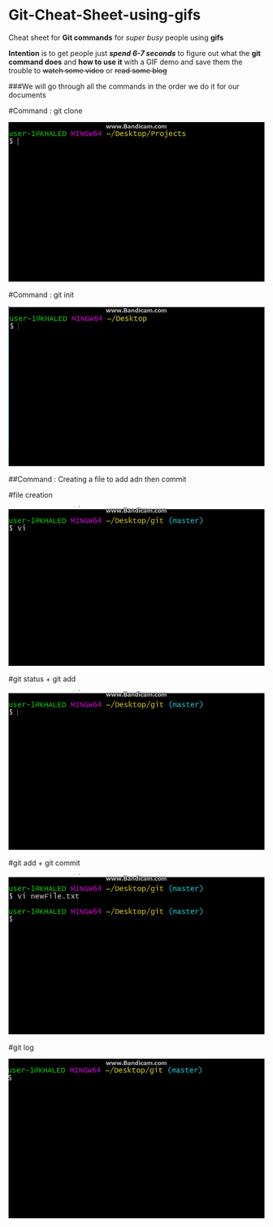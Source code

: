 # Git-Cheat-Sheet-using-gifs

Cheat sheet for **Git commands** for _super busy_ people using **gifs**  

**Intention** is to get people just **_spend 6-7 seconds_** to figure out what the **git command does** 
and **how to use it** with a GIF demo
and save them the trouble to ~~watch some video~~ or ~~read some blog~~

###We will go through all the commands in the order we do it for our documents


#Command : git clone

![git clone](https://github.com/khaledMohammed000/Git-Cheat-Sheet-using-gifs/blob/master/gifs/git-clone.gif "command : git clone")

#Command : git init

![git init](https://github.com/khaledMohammed000/Git-Cheat-Sheet-using-gifs/blob/master/gifs/git-init.gif "command : git init")

##Command : Creating a file to add adn then commit

#file creation

 ![creating a file](https://github.com/khaledMohammed000/Git-Cheat-Sheet-using-gifs/blob/master/gifs/creating%20a%20file%20for%20commit.gif "command : creating a file")

#git status + git add

![git status + git add](https://github.com/khaledMohammed000/Git-Cheat-Sheet-using-gifs/blob/master/gifs/git%20status%20and%20git-add.gif "command : git status + git add")

#git add + git commit

![git add + git commit](https://github.com/khaledMohammed000/Git-Cheat-Sheet-using-gifs/blob/master/gifs/Git-add%20and%20git-commit.gif "command : git add + git commit")

#git log

![git log](https://github.com/khaledMohammed000/Git-Cheat-Sheet-using-gifs/blob/master/gifs/git-log.gif "command : git log")

